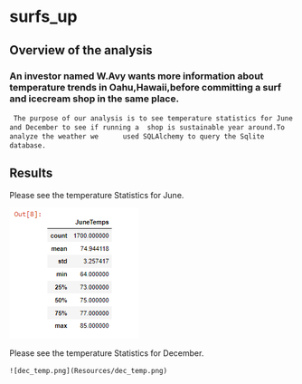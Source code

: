 # surfs_up
## Overview of the analysis

  ### An investor named W.Avy wants more information about temperature trends in Oahu,Hawaii,before committing a surf and icecream shop in the same place.
     The purpose of our analysis is to see temperature statistics for June and December to see if running a  shop is sustainable year around.To analyze the weather we      used SQLAlchemy to query the Sqlite database.
     
     
   ## Results
   Please see the temperature Statistics  for June.
   
   ![june_temp.png](Resources/june_temp.png)
   
   
   Please see the temperature Statistics for December.
   
   
    ![dec_temp.png](Resources/dec_temp.png)
    
    
   
